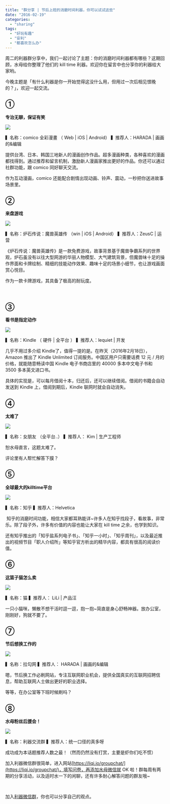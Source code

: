 ```yaml
---
title: "群分享 | 节后上班的消磨时间利器，你可以试试这些"
date: "2016-02-19"
categories: 
  - "sharing"
tags: 
  - "好玩有趣"
  - "安利"
  - "都喜欢怎么办"
---
```


周二的利器群分享中，我们一起讨论了主题：你的消磨时间利器都有哪些？这期回顾，水母给你整理了他们的 kill time 利器。欢迎你在留言中也分享你的利器给大家哟。

今晚主题是「有什么利器是你一开始觉得这没什么用，但用过一次后相见恨晚的？」，欢迎一起交流。

## ➀

**专治无聊，保证有笑**

![](/images/comico.png)

▍名称：comico 全彩漫畫 （ Web | iOS | Android） ▍推荐人：HARADA | 画画的&编辑

提供台湾、日本、韩国三地新人的漫画创作作品。超多漫画种类，各种喜欢的漫画都找得到。通过推荐和留言机制，激励新人漫画家推出更好的作品。你还可以通过社群功能，跟 comico 同好聊天交流。

作为互动漫画，comico 还能配合剧情出现动画、铃声、震动，一秒把你送进故事场景里。

## ➁

**来盘游戏**

![](/images/炉石.jpeg)

▍名称：炉石传说：魔兽英雄传 （win | iOS | Android） ▍推荐人：ZeusC | 运营

《炉石传说：魔兽英雄传》是一款免费游戏，故事背景基于魔兽争霸系列的世界观，炉石虽没有以往大型网游的华丽人物模型、大气建筑背景，但魔兽味十足的操作界面和卡牌绘制、精细的技能动作效果、趣味十足的场景小细节，也让游戏画面赏心悦目。

作为一款卡牌游戏，其具备了极高的耐玩度。

 

## ➂

**看书是指定动作**

![](/images/kindle_logo_app-333x333.png)

▍名称：Kindle （ 硬件 | 全平台 ） ▍推荐人：lequiet | 开发

几乎不用过多介绍 Kindle了，值得一提的是。在昨天（2016年2月18日），Amazon 推出了 Kindle Unlimited 订阅服务。中国区用户只需要话费 12 元 / 月的价格，就能随意畅读中国 Kindle 电子书商店里的 40000 多本中文电子书和 3500 多本英文进口书。

具体的实现是，可以每月借阅十本，归还后，还可以继续借阅。借阅的书籍会自动发送到 Kindle 上，借阅到期后，Kindle 联网时就会自动消失。

## ➃

**太难了**

![](/images/naive-247x333.jpg)

▍名称：女朋友 （全平台..） ▍推荐人： Kim | 生产工程师

恕水母直言，这题太难了。

评论里有人帮忙解答下膜？

## ➄

**全球最大的killtime平台**

![](/images/logo-333x333.png)

▍名称：知乎 ▍推荐人：Helvetica

 知乎的消磨时间功能，相信大家都耳熟能详~许多人在知乎找段子，看故事，非常乐。除了段子外，许多有价值的内容也能让大家在 kill time 之余，也学到知识。

还有知乎推出的「知乎盐系列电子书」、「知乎一小时」、「知乎周刊」，以及最近推出的视频节目「职人介绍所」等知乎官方析出的精华内容，都具有很高的阅读价值。

## ➅

**这篮子猫怎么卖**

![](/images/12644168949490-379x333.jpg)

▍名称：猫 ▍推荐人： LiLi | 产品汪

一只小猫咪，懒散不想干活时逗一逗，抱一抱~简直是身心舒畅神器。放办公室，刚刚好，狗就不要了。

## ➆

**节后想换工作的**

![](/images/20159794617.png)

▍名称：拉勾网 ▍推荐人： HARADA | 画画的&编辑

嗯，节后换工作必刷网站，专注互联网职业机会，提供全国真实的互联网招聘信息，帮助互联网人士做出更好的职业选择。

等等，在办公室等下班时候刷吗？

## ➇

**水母粉丝后援会！**

![](/images/shock-334x333.jpg)

▍名称：利器交流群 ▍推荐人：统一口径的真多呀

成功成为本话题推荐人数之最！（然而仍然没有打赏，主要是虾你们吃不惯）

加入利器微信群很简单，进入网站[https://liqi.io/groupchat/](https://liqi.io/groupchat/)，填写问卷，再添加水母微信就 OK 啦！群每周有两期的分享活动，以及适时水一下的闲聊，还有许多耐心解答问题的群友哦~

 

加入[利器微信群](https://liqi.io/groupchat/)，你也可以分享自己的观点。
